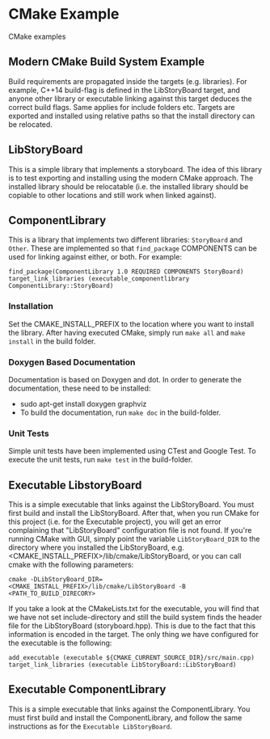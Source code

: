 # CMake Example
CMake examples

## Modern CMake Build System Example
Build requirements are propagated inside the targets (e.g. libraries). For example, C++14 build-flag is defined in the LibStoryBoard target,
and anyone other library or executable linking against this target deduces the correct build flags. Same applies for include folders etc.
Targets are exported and installed using relative paths so that the install directory can be relocated.

## LibStoryBoard
This is a simple library that implements a storyboard. The idea of this library is to test exporting and installing using the modern CMake
approach. The installed library should be relocatable (i.e. the installed library should be copiable to other locations and still work
when linked against).

## ComponentLibrary
This is a library that implements two different libraries: `StoryBoard` and `Other`. These are implemented so that `find_package` COMPONENTS
can be used for linking against either, or both. For example:

```
find_package(ComponentLibrary 1.0 REQUIRED COMPONENTS StoryBoard)
target_link_libraries (executable_componentlibrary ComponentLibrary::StoryBoard)
```

### Installation
Set the CMAKE_INSTALL_PREFIX to the location where you want to install the library. After having executed CMake, simply run
`make all` and `make install` in the build folder.

### Doxygen Based Documentation
Documentation is based on Doxygen and dot. In order to generate the documentation, these need to be installed:
* sudo apt-get install doxygen graphviz
* To build the documentation, run `make doc` in the build-folder.

### Unit Tests
Simple unit tests have been implemented using CTest and Google Test. To execute the unit tests, run `make test` in the build-folder.

## Executable LibstoryBoard
This is a simple executable that links against the LibStoryBoard. You must first build and install the LibStoryBoard. After that, when
you run CMake for this project (i.e. for the Executable project), you will get an error complaining that "LibStoryBoard" configuration file is not found.
If you're running CMake with GUI, simply point the variable `LibStoryBoard_DIR` to the directory where you installed the LibStoryBoard, 
e.g. <CMAKE_INSTALL_PREFIX>/lib/cmake/LibStoryBoard, or you can call cmake with the following parameters:

```
cmake -DLibStoryBoard_DIR=<CMAKE_INSTALL_PREFIX>/lib/cmake/LibStoryBoard -B <PATH_TO_BUILD_DIRECORY>
```

If you take a look at the CMakeLists.txt for the executable, you will find that we have not set include-directory and still the build system finds the
header file for the LibStoryBoard (storyboard.hpp). This is due to the fact that this information is encoded in the target. The only thing we have configured
for the executable is the following:
```
add_executable (executable ${CMAKE_CURRENT_SOURCE_DIR}/src/main.cpp)
target_link_libraries (executable LibStoryBoard::LibStoryBoard)
```

## Executable ComponentLibrary
This is a simple executable that links against the ComponentLibrary. You must first build and install the ComponentLibrary, and follow the same instructions
as for the `Executable LibStoryBoard`.


